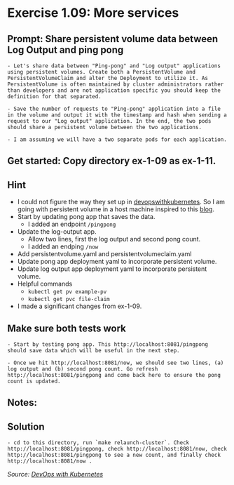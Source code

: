 # Exercise 1.09: More services
## Prompt: Share persistent volume data between Log Output and ping pong
    - Let's share data between "Ping-pong" and "Log output" applications using persistent volumes. Create both a PersistentVolume and PersistentVolumeClaim and alter the Deployment to utilize it. As PersistentVolume is often maintained by cluster administrators rather than developers and are not application specific you should keep the definition for that separated.

    - Save the number of requests to "Ping-pong" application into a file in the volume and output it with the timestamp and hash when sending a request to our "Log output" application. In the end, the two pods should share a persistent volume between the two applications.

    - I am assuming we will have a two separate pods for each application.


## Get started: Copy directory ex-1-09 as ex-1-11.
## Hint
- I could not figure the way they set up in [devopswithkubernetes](https://devopswithkubernetes.com/part-1/4-introduction-to-storage). So I am going with persistent volume in a host machine inspired to this [blog](https://blog.ruanbekker.com/blog/2020/02/21/persistent-volumes-with-k3d-kubernetes/).
- Start by updating pong app that saves the data.
    - I added an endpoint `/pingpong`
- Update the log-output app.
    - Allow two lines, first the log output and second pong count.
    - I added an endping `/now`
- Add persistentvolume.yaml and persistentvolumeclaim.yaml
- Update pong app deployment yaml to incorporate persistent volume.
- Update log output app deployment yaml to incorporate persistent volume.
- Helpful commands
    - `kubectl get pv example-pv`
    - `kubectl get pvc file-claim`
- I made a significant changes from ex-1-09.

## Make sure both tests work
    - Start by testing pong app. This http://localhost:8081/pingpong should save data which will be useful in the next step.

    - Once we hit http://localhost:8081/now, we should see two lines, (a) log output and (b) second pong count. Go refresh http://localhost:8081/pingpong and come back here to ensure the pong count is updated.

## Notes:

## Solution
    - cd to this directory, run `make relaunch-cluster`. Check http://localhost:8081/pingpong, check http://localhost:8081/now, check http://localhost:8081/pingpong to see a new count, and finally check http://localhost:8081/now .

<i>Source: [DevOps with Kubernetes](https://devopswithkubernetes.com/part-1/4-introduction-to-storage)</i>
